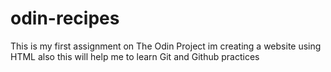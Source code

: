 # odin-recipes
This is my first assignment on The Odin Project
im creating a website using HTML
also this will help me to learn Git and Github practices